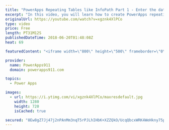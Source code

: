 ```yaml
---
title: "PowerApps Repeating Tables like InfoPath Part 1 - Enter the data"
excerpt: "In this video, you will learn how to create PowerApps repeating tables like you had in InfoPath. We will use SharePoint lists as the data sources and create an expense report. We will do this by customizing a gallery to make it the repeating table including full tab support for easy data entry.   Part"
originalUrl: https://youtube.com/watch?v=xgznk4XlPCo
type: video
price: Free
length: PT31M12S
publishedDateTime: 2018-06-20T01:48:08Z
heat: 69

featuredContent: "<iframe width=\"800\" height=\"500\" frameborder=\"0\" src=\"https://www.youtube.com/embed/xgznk4XlPCo\" allow=\"accelerometer; autoplay; encrypted-media; gyroscope; picture-in-picture\" allowfullscreen></iframe>"

provider:
  name: PowerApps911
  domain: powerapps911.com

topics:
  - Power Apps

images:
  - url: https://i.ytimg.com/vi/xgznk4XlPCo/maxresdefault.jpg
    width: 1280
    height: 720
    isCached: true

secured: "8Ew8gZ7Jj47j2nPAnMm3nqT5rPJLhIHbK+XZZQkO/UcqQbcxWRK4WeHkny75pNz8EHtysL3uBnnftchIftCuEi2FMI83iOYlTzQQ2i0jhYoOB1RN0KmjVr/slAexDSlDcsi9+2O0f1P9pGj88Yyqf3EI02KAx81Ycepel8DXMXuNXvG58WsrOh86FRuDtl48jOSAx0ChJq+IsS8z3UhDzQ1jfJgvcH8gmDxB2wQLLZdHPPEo2i6YkDpKdZzDQJ2hI1pEI+C397IPh9njogZgFqs2NLAWwFLFs+EBfWXKl57hW1Huog5NjVH2y/KWSQTH9w7I+zSnjlBbBN1GOnQL7aO3wERFSPR16saJDxZ8hQsATcNm7Mh0/jyhHQ7SUvHkJ/pAW6VjHCGi0LTPka6WjLM5jNChFEUIPWoEAtGi0qA=;6r8IMURQMwY725QSwxFz3g=="
---
```


